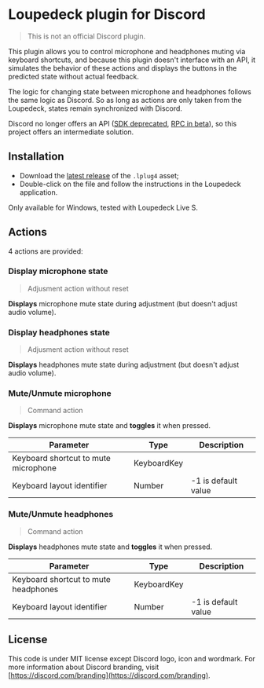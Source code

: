 # Loupedeck plugin for Discord
> This is not an official Discord plugin.

This plugin allows you to control microphone and headphones muting via keyboard shortcuts, and because this plugin doesn't interface with an API, it simulates the behavior of these actions and displays the buttons in the predicted state without actual feedback.

The logic for changing state between microphone and headphones follows the same logic as Discord. So as long as actions are only taken from the Loupedeck, states remain synchronized with Discord.

Discord no longer offers an API ([SDK deprecated](https://discord.com/developers/docs/game-sdk/discord-voice), [RPC in beta](https://discord.com/developers/docs/topics/rpc)), so this project offers an intermediate solution.

## Installation
- Download the [latest release](https://github.com/insideGen/Loupedeck-Discord-OpenPlugin/releases/latest) of the `.lplug4` asset;
- Double-click on the file and follow the instructions in the Loupedeck application.

Only available for Windows, tested with Loupedeck Live S.

## Actions
4 actions are provided:

### Display microphone state
> Adjusment action without reset

**Displays** microphone mute state during adjustment (but doesn't adjust audio volume).

### Display headphones state
> Adjusment action without reset

**Displays** headphones mute state during adjustment (but doesn't adjust audio volume).

### Mute/Unmute microphone
> Command action

**Displays** microphone mute state and **toggles** it when pressed.

| Parameter                            | Type        | Description         |
| ------------------------------------ | ----------- | ------------------- |
| Keyboard shortcut to mute microphone | KeyboardKey |                     |
| Keyboard layout identifier           | Number      | -1 is default value |

### Mute/Unmute headphones
> Command action

**Displays** headphones mute state and **toggles** it when pressed.

| Parameter                            | Type        | Description         |
| ------------------------------------ | ----------- | ------------------- |
| Keyboard shortcut to mute headphones | KeyboardKey |                     |
| Keyboard layout identifier           | Number      | -1 is default value |

## License

This code is under MIT license except Discord logo, icon and wordmark.
For more information about Discord branding, visit [https://discord.com/branding](https://discord.com/branding).
